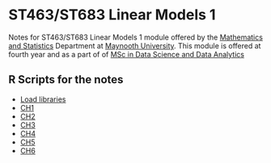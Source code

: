 # ST463/ST683 Linear Models 1


Notes for ST463/ST683 Linear Models 1 module offered by the [Mathematics and Statistics](https://www.maynoothuniversity.ie/mathematics-and-statistics) Department at [Maynooth University](https://www.maynoothuniversity.ie/).
This module is offered at fourth year and as a part of of [MSc in Data Science and Data Analytics](https://www.maynoothuniversity.ie/study-maynooth/postgraduate-studies/courses/msc-data-science-and-analytics)



## R Scripts for the notes
* [Load libraries](/scripts/index.R)
* [CH1](/scripts/01-intro.R)
* [CH2](/scripts/02-SLR.R)
* [CH3](/scripts/03-MultipleRegression.R)
* [CH4](/scripts/04-ModelComparisons.R)
* [CH5](/scripts/05-DiagnosticMethods.R)
* [CH6](/scripts/06-SpecialCases.R)
